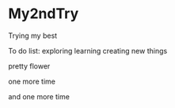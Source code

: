 # My2ndTry
Trying my best

To do list:
exploring
learning
creating new things

pretty flower

one more time

and one more time